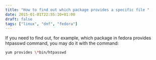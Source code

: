 ```yaml
---
title: "How to find out which package provides a specific file "
date: 2015-01-01T22:55:10+01:00
draft: false
tags: ["linux", "dnf", "fedora"]
---
```


If you need to find out, for example, which package in fedora provides htpasswd command, you may do it with the command:
```bash
yum provides \*bin/htpasswd
```
